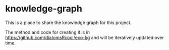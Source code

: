 # knowledge-graph

This is a place to share the knowledge graph for this project.

The method and code for creating it is in https://github.com/diatomsRcool/eco-kg and will be iteratively updated over time.
